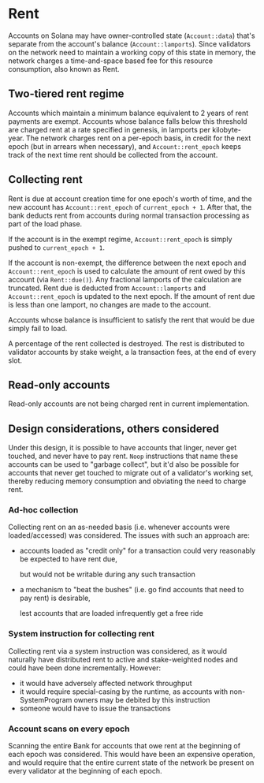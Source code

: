 # Rent

Accounts on Solana may have owner-controlled state \(`Account::data`\) that's separate from the account's balance \(`Account::lamports`\). Since validators on the network need to maintain a working copy of this state in memory, the network charges a time-and-space based fee for this resource consumption, also known as Rent.

## Two-tiered rent regime

Accounts which maintain a minimum balance equivalent to 2 years of rent payments are exempt. Accounts whose balance falls below this threshold are charged rent at a rate specified in genesis, in lamports per kilobyte-year. The network charges rent on a per-epoch basis, in credit for the next epoch \(but in arrears when necessary\), and `Account::rent_epoch` keeps track of the next time rent should be collected from the account.

## Collecting rent

Rent is due at account creation time for one epoch's worth of time, and the new account has `Account::rent_epoch` of `current_epoch + 1`. After that, the bank deducts rent from accounts during normal transaction processing as part of the load phase.

If the account is in the exempt regime, `Account::rent_epoch` is simply pushed to `current_epoch + 1`.

If the account is non-exempt, the difference between the next epoch and `Account::rent_epoch` is used to calculate the amount of rent owed by this account \(via `Rent::due()`\). Any fractional lamports of the calculation are truncated. Rent due is deducted from `Account::lamports` and `Account::rent_epoch` is updated to the next epoch. If the amount of rent due is less than one lamport, no changes are made to the account.

Accounts whose balance is insufficient to satisfy the rent that would be due simply fail to load.

A percentage of the rent collected is destroyed. The rest is distributed to validator accounts by stake weight, a la transaction fees, at the end of every slot.

## Read-only accounts

Read-only accounts are not being charged rent in current implementation.

## Design considerations, others considered

Under this design, it is possible to have accounts that linger, never get touched, and never have to pay rent. `Noop` instructions that name these accounts can be used to "garbage collect", but it'd also be possible for accounts that never get touched to migrate out of a validator's working set, thereby reducing memory consumption and obviating the need to charge rent.

### Ad-hoc collection

Collecting rent on an as-needed basis \(i.e. whenever accounts were loaded/accessed\) was considered. The issues with such an approach are:

* accounts loaded as "credit only" for a transaction could very reasonably be expected to have rent due,

  but would not be writable during any such transaction

* a mechanism to "beat the bushes" \(i.e. go find accounts that need to pay rent\) is desirable,

  lest accounts that are loaded infrequently get a free ride

### System instruction for collecting rent

Collecting rent via a system instruction was considered, as it would naturally have distributed rent to active and stake-weighted nodes and could have been done incrementally. However:

* it would have adversely affected network throughput
* it would require special-casing by the runtime, as accounts with non-SystemProgram owners may be debited by this instruction
* someone would have to issue the transactions

### Account scans on every epoch

Scanning the entire Bank for accounts that owe rent at the beginning of each epoch was considered. This would have been an expensive operation, and would require that the entire current state of the network be present on every validator at the beginning of each epoch.

